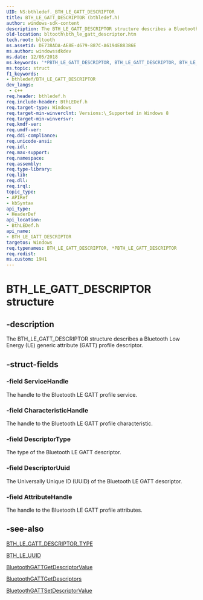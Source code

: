 ```yaml
---
UID: NS:bthledef._BTH_LE_GATT_DESCRIPTOR
title: BTH_LE_GATT_DESCRIPTOR (bthledef.h)
author: windows-sdk-content
description: The BTH_LE_GATT_DESCRIPTOR structure describes a Bluetooth Low Energy (LE) generic attribute (GATT) profile descriptor.
old-location: bltooth\bth_le_gatt_descriptor.htm
tech.root: bltooth
ms.assetid: DE738ADA-AE8E-4679-887C-A6194E88386E
ms.author: windowssdkdev
ms.date: 12/05/2018
ms.keywords: '*PBTH_LE_GATT_DESCRIPTOR, BTH_LE_GATT_DESCRIPTOR, BTH_LE_GATT_DESCRIPTOR structure [Bluetooth Devices], PBTH_LE_GATT_DESCRIPTOR, PBTH_LE_GATT_DESCRIPTOR structure pointer [Bluetooth Devices], bltooth.bth_le_gatt_descriptor, bthledef/BTH_LE_GATT_DESCRIPTOR, bthledef/PBTH_LE_GATT_DESCRIPTOR'
ms.topic: struct
f1_keywords:
- bthledef/BTH_LE_GATT_DESCRIPTOR
dev_langs:
 - c++
req.header: bthledef.h
req.include-header: BthLEDef.h
req.target-type: Windows
req.target-min-winverclnt: Versions:\_Supported in Windows 8
req.target-min-winversvr: 
req.kmdf-ver: 
req.umdf-ver: 
req.ddi-compliance: 
req.unicode-ansi: 
req.idl: 
req.max-support: 
req.namespace: 
req.assembly: 
req.type-library: 
req.lib: 
req.dll: 
req.irql: 
topic_type:
- APIRef
- kbSyntax
api_type:
- HeaderDef
api_location:
- BthLEDef.h
api_name:
- BTH_LE_GATT_DESCRIPTOR
targetos: Windows
req.typenames: BTH_LE_GATT_DESCRIPTOR, *PBTH_LE_GATT_DESCRIPTOR
req.redist: 
ms.custom: 19H1
---
```


# BTH_LE_GATT_DESCRIPTOR structure


## -description


The BTH_LE_GATT_DESCRIPTOR structure describes a Bluetooth Low Energy (LE) generic attribute (GATT) profile descriptor.


## -struct-fields




### -field ServiceHandle

The handle to the Bluetooth LE GATT profile service.


### -field CharacteristicHandle

The handle to the Bluetooth LE GATT profile characteristic.


### -field DescriptorType

The type of the Bluetooth LE GATT descriptor.


### -field DescriptorUuid

The Universally Unique ID (UUID) of the Bluetooth LE GATT descriptor.


### -field AttributeHandle

The handle to the Bluetooth LE GATT profile attributes.


## -see-also




<a href="https://docs.microsoft.com/windows/desktop/api/bthledef/ne-bthledef-bth_le_gatt_descriptor_type">BTH_LE_GATT_DESCRIPTOR_TYPE</a>



<a href="https://docs.microsoft.com/windows/desktop/api/bthledef/ns-bthledef-bth_le_uuid">BTH_LE_UUID</a>



<a href="https://docs.microsoft.com/windows/desktop/api/bluetoothleapis/nf-bluetoothleapis-bluetoothgattgetdescriptorvalue">BluetoothGATTGetDescriptorValue</a>



<a href="https://docs.microsoft.com/windows/desktop/api/bluetoothleapis/nf-bluetoothleapis-bluetoothgattgetdescriptors">BluetoothGATTGetDescriptors</a>



<a href="https://docs.microsoft.com/windows/desktop/api/bluetoothleapis/nf-bluetoothleapis-bluetoothgattsetdescriptorvalue">BluetoothGATTSetDescriptorValue</a>
 

 

